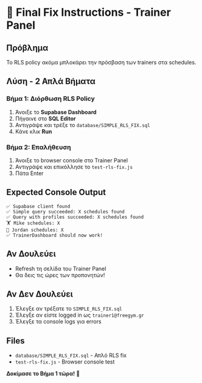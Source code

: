 # 🚀 Final Fix Instructions - Trainer Panel

## Πρόβλημα
Το RLS policy ακόμα μπλοκάρει την πρόσβαση των trainers στα schedules.

## Λύση - 2 Απλά Βήματα

### Βήμα 1: Διόρθωση RLS Policy
1. Άνοιξε το **Supabase Dashboard**
2. Πήγαινε στο **SQL Editor**
3. Αντιγράψε και τρέξε το `database/SIMPLE_RLS_FIX.sql`
4. Κάνε κλικ **Run**

### Βήμα 2: Επαλήθευση
1. Άνοιξε το browser console στο Trainer Panel
2. Αντιγράψε και επικόλλησε το `test-rls-fix.js`
3. Πάτα Enter

## Expected Console Output
```
✅ Supabase client found
✅ Simple query succeeded: X schedules found
✅ Query with profiles succeeded: X schedules found
🏋️ Mike schedules: X
🥊 Jordan schedules: X
✅ TrainerDashboard should now work!
```

## Αν Δουλεύει
- Refresh τη σελίδα του Trainer Panel
- Θα δεις τις ώρες των προπονητών!

## Αν Δεν Δουλεύει
1. Έλεγξε αν τρέξατε το `SIMPLE_RLS_FIX.sql`
2. Έλεγξε αν είστε logged in ως `trainer1@freegym.gr`
3. Έλεγξε τα console logs για errors

## Files
- `database/SIMPLE_RLS_FIX.sql` - Απλό RLS fix
- `test-rls-fix.js` - Browser console test

**Δοκίμασε το Βήμα 1 τώρα!** 🚀
